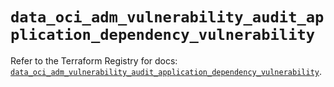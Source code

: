 # `data_oci_adm_vulnerability_audit_application_dependency_vulnerability`

Refer to the Terraform Registry for docs: [`data_oci_adm_vulnerability_audit_application_dependency_vulnerability`](https://registry.terraform.io/providers/hashicorp/oci/7.19.0/docs/data-sources/adm_vulnerability_audit_application_dependency_vulnerability).
